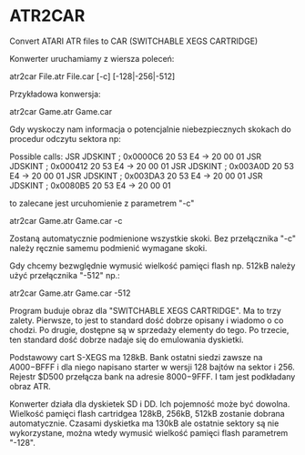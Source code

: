 # ATR2CAR
Convert ATARI ATR files to CAR (SWITCHABLE XEGS CARTRIDGE)

Konwerter uruchamiamy z wiersza poleceń:

atr2car File.atr File.car [-c] [-128|-256|-512]

Przykładowa konwersja:

atr2car Game.atr Game.car

Gdy wyskoczy nam informacja o potencjalnie niebezpiecznych skokach do procedur odczytu sektora np:

Possible calls:
 JSR JDSKINT ; 0x0000C6 20 53 E4 -> 20 00 01
 JSR JDSKINT ; 0x000412 20 53 E4 -> 20 00 01
 JSR JDSKINT ; 0x003A0D 20 53 E4 -> 20 00 01
 JSR JDSKINT ; 0x003DA3 20 53 E4 -> 20 00 01
 JSR JDSKINT ; 0x0080B5 20 53 E4 -> 20 00 01

to zalecane jest urcuhomienie z parametrem "-c"

atr2car Game.atr Game.car -c

Zostaną automatycznie podmienione wszystkie skoki. Bez przełącznika "-c" należy ręcznie samemu podmienić wymagane skoki.

Gdy chcemy bezwględnie wymusić wielkość pamięci flash np. 512kB należy użyć przełącznika "-512" np.:

atr2car Game.atr Game.car -512


Program buduje obraz dla "SWITCHABLE XEGS CARTRIDGE". Ma to trzy zalety. Pierwsze, to jest to standard dość dobrze opisany i wiadomo o co chodzi. Po drugie, dostępne są w sprzedaży elementy do tego. Po trzecie, ten standard dość dobrze nadaje się do emulowania dyskietki.

Podstawowy cart S-XEGS ma 128kB. Bank ostatni siedzi zawsze na $A000-$BFFF i dla niego napisano starter w wersji 128 bajtów na sektor i 256. Rejestr $D500 przełącza bank na adresie $8000-$9FFF. I tam jest podkładany obraz ATR.

Konwerter działa dla dyskietek SD i DD. Ich pojemność może być dowolna. Wielkość pamięci flash cartridgea 128kB, 256kB, 512kB zostanie dobrana automatycznie. Czasami dyskietka ma 130kB ale ostatnie sektory są nie wykorzystane, można wtedy wymusić wielkość pamięci flash parametrem "-128".
